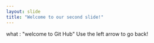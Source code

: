 ```yaml
---
layout: slide
title: "Welcome to our second slide!"
---
```

what : "welcome to Git Hub"
Use the left arrow to go back!
